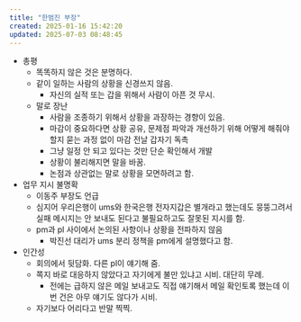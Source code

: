 ```yaml
---
title: "한범진 부장"
created: 2025-01-16 15:42:20
updated: 2025-07-03 08:48:45
---
```

  * 총평
    * 똑똑하지 않은 것은 분명하다.
    * 같이 일하는 사람의 상황을 신경쓰지 않음.
      * 자신의 실적 또는 갑을 위해서 사람이 아픈 것 무시.
    * 말로 장난
      * 사람을 조종하기 위해서 상황을 과장하는 경향이 있음.
      * 마감이 중요하다면 상황 공유, 문제점 파악과 개선하기 위해 어떻게 해줘야 할지 묻는 과정 없이 마감 전날 갑자기 독촉
      * 그냥 일정 안 되고 있다는 것만 단순 확인해서 개발
      * 상황이 불리해지면 말을 바꿈.
      * 논점과 상관없는 말로 상황을 모면하려고 함.
  * 업무 지시 불명확
    * 이동주 부장도 언급
    * 심지어 우리은행이 ums와 한국은행 전자지갑은 별개라고 했는데도 뭉뚱그려서 실패 메시지는 안 보내도 된다고 불필요하고도 잘못된 지시를 함.
    * pm과 pl 사이에서 논의된 사항이나 상황을 전파하지 않음
      * 박진선 대리가 ums 분리 정책을 pm에게 설명했다고 함.
  * 인간성
    * 회의에서 뒷담화. 다른 pl이 얘기해 줌.
    * 쪽지 바로 대응하지 않았다고 자기에게 불만 있냐고 시비. 대단히 무례.
      * 전에는 급하지 않은 메일 보내고도 직접 얘기해서 메일 확인토록 했는데 이번 건은 아무 얘기도 않다가 시비.
    * 자기보다 어리다고 반말 찍찍.